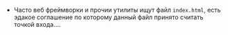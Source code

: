 * Часто веб фреймворки и прочии утилиты ищут файл `index.html`, есть эдакое соглашение по которому данный файл принято считать точкой входа....
